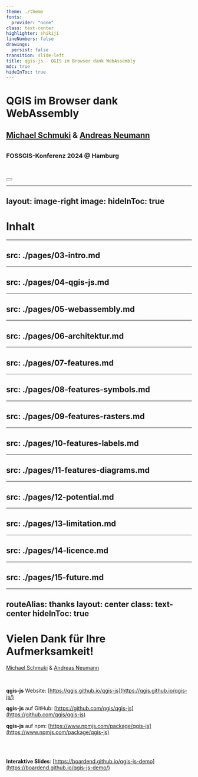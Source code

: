 ```yaml
---
theme: ./theme
fonts:
  provider: "none"
class: text-center
highlighter: shikiji
lineNumbers: false
drawings:
  persist: false
transition: slide-left
title: qgis-js - QGIS im Browser dank WebAssembly
mdc: true
hideInToc: true
---
```


<div class="pt-12 rounded-xl bg-white bg-opacity-85">
<h1>QGIS im Browser dank WebAssembly</h1>
  <span @click="$slidev.nav.next">
    <h2 style="padding-bottom: 0.5em"><a href="https://github.com/boardend" target="_blank">Michael Schmuki</a> &amp; <a href="https://github.com/andreasneumann" target="_blank">Andreas Neumann</a></h2>
    <h3>FOSSGIS-Konferenz 2024 @ Hamburg</h3>
  </span>
  <br /><br />
</div>

<div class="abs-br m-6 flex gap-2">
  <button @click="$slidev.nav.openInEditor()" title="Open in Editor" class="text-xl slidev-icon-btn opacity-50 !border-none !hover:text-white">
    <carbon:edit />
  </button>
  <a href="https://github.com/slidevjs/slidev" target="_blank" alt="GitHub" title="Open in GitHub"
    class="text-xl slidev-icon-btn opacity-50 !border-none !hover:text-white">
    <carbon-logo-github />
  </a>
</div>

<!--
The last comment block of each slide will be treated as slide notes. It will be visible and editable in Presenter Mode along with the slide. [Read more in the docs](https://sli.dev/guide/syntax.html#notes)
-->

---
layout: image-right
image:
hideInToc: true
---

# Inhalt

<Toc maxDepth="1"></Toc>

---
src: ./pages/03-intro.md
---

---
src: ./pages/04-qgis-js.md
---

---
src: ./pages/05-webassembly.md
---

---
src: ./pages/06-architektur.md
---

---
src: ./pages/07-features.md
---

---
src: ./pages/08-features-symbols.md
---

---
src: ./pages/09-features-rasters.md
---

---
src: ./pages/10-features-labels.md
---

---
src: ./pages/11-features-diagrams.md
---

---
src: ./pages/12-potential.md
---

---
src: ./pages/13-limitation.md
---

---
src: ./pages/14-licence.md
---

---
src: ./pages/15-future.md
---

---
routeAlias: thanks
layout: center
class: text-center
hideInToc: true
---

# Vielen Dank für Ihre Aufmerksamkeit!

<a href="https://github.com/boardend" target="_blank">Michael Schmuki</a> &amp; <a href="https://github.com/andreasneumann" target="_blank">Andreas Neumann</a>

<br />

**qgis-js** Website: [https://qgis.github.io/qgis-js](https://qgis.github.io/qgis-js/)

**qgis-js** auf GitHub: [https://github.com/qgis/qgis-js](https://github.com/qgis/qgis-js)

**qgis-js** auf npm: [https://www.npmjs.com/package/qgis-js](https://www.npmjs.com/package/qgis-js)

<br /><br />

**Interaktive Slides**: [https://boardend.github.io/qgis-js-demo](https://boardend.github.io/qgis-js-demo/)
